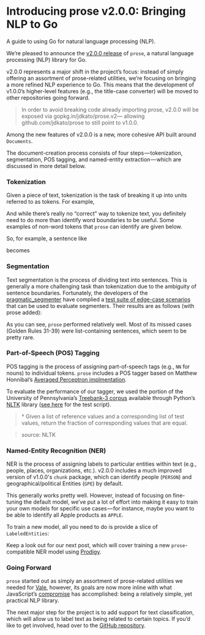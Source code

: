# Introducing prose v2.0.0: Bringing NLP to Go

A guide to using Go for natural language processing (NLP).

We’re pleased to announce the [v2.0.0 release](https://github.com/jdkato/prose/) of `prose`, a natural language processing (NLP) library for Go.

v2.0.0 represents a major shift in the project’s focus: instead of simply offering an assortment of prose-related utilities, we’re focusing on bringing a more refined NLP experience to Go. This means that the development of v1.0.0’s higher-level features (e.g., the title-case converter) will be moved to other repositories going forward.

> In order to avoid breaking code already importing prose, v2.0.0 will be exposed via gopkg.in/jdkato/prose.v2— allowing github.com/jdkato/prose to still point to v1.0.0.

Among the new features of v2.0.0 is a new, more cohesive API built around `Documents`.



The document-creation process consists of four steps — tokenization, segmentation, POS tagging, and named-entity extraction — which are discussed in more detail below.

### Tokenization

Given a piece of text, tokenization is the task of breaking it up into units referred to as tokens. For example,



And while there’s really no “correct” way to tokenize text, you definitely need to do more than identify word boundaries to be useful. Some examples of non-word tokens that `prose` can identify are given below.



So, for example, a sentence like



becomes



### Segmentation

Text segmentation is the process of dividing text into sentences. This is generally a more challenging task than tokenization due to the ambiguity of sentence boundaries. Fortunately, the developers of the [pragmatic_segmenter](https://github.com/diasks2/pragmatic_segmenter#the-golden-rules) have complied a [test suite of edge-case scenarios](https://github.com/diasks2/pragmatic_segmenter#the-golden-rules) that can be used to evaluate segmenters. Their results are as follows (with prose added):



As you can see, `prose` performed relatively well. Most of its missed cases (Golden Rules 31-39) were list-containing sentences, which seem to be pretty rare.

### Part-of-Speech (POS) Tagging

POS tagging is the process of assigning part-of-speech tags (e.g., `NN` for nouns) to individual tokens. `prose` includes a POS tagger based on Matthew Honnibal’s [Averaged Perceptron implmentation](https://explosion.ai/blog/part-of-speech-pos-tagger-in-python).

To evaluate the performance of our tagger, we used the portion of the University of Pennsylvania’s [Treebank-3 corpus](https://catalog.ldc.upenn.edu/ldc99t42) available through Python’s [NLTK](https://www.nltk.org/) library ([see here](https://github.com/jdkato/prose/blob/v2/scripts/test_model.py) for the test script).



> † Given a list of reference values and a corresponding list of test values, return the fraction of corresponding values that are equal.

> source: NLTK

### Named-Entity Recognition (NER)

NER is the process of assigning labels to particular entities within text (e.g., people, places, organizations, etc.). v2.0.0 includes a much improved version of v1.0.0's `chunk` package, which can identify people (`PERSON`) and geographical/political Entities (`GPE`) by default.



This generally works pretty well. However, instead of focusing on fine-tuning the default model, we’ve put a lot of effort into making it easy to train your own models for specific use cases — for instance, maybe you want to be able to identify all Apple products as `APPLE`.

To train a new model, all you need to do is provide a slice of `LabeledEntities`:



Keep a look out for our next post, which will cover training a new `prose`-compatible NER model using [Prodigy](https://prodi.gy/).

### Going Forward

`prose` started out as simply an assortment of prose-related utilities we needed for [Vale](https://github.com/errata-ai/vale), however, its goals are now more inline with what JavaScript’s [compromise](https://github.com/spencermountain/compromise) has accomplished: being a relatively simple, yet practical NLP library.

The next major step for the project is to add support for text classification, which will allow us to label text as being related to certain topics. If you’d like to get involved, head over to the [GitHub repository](https://github.com/jdkato/prose).

